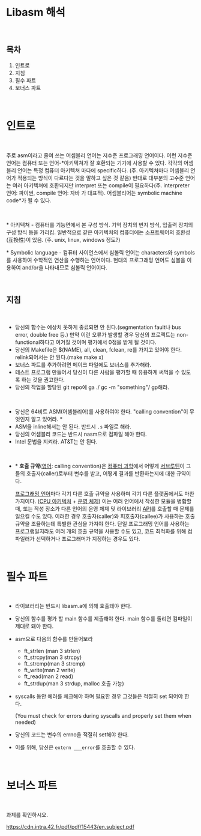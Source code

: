 # Libasm 해석



<br>



## 목차

1. 인트로
2. 지침
3. 필수 파트
4. 보너스 파트



<br>



# 인트로



<br>



주로 asm이라고 줄여 쓰는 어셈블리 언어는 저수준 프로그래밍 언어이다. 이런 저수준 언어는 컴퓨터 또는 언어-\*아키텍쳐가 잘 호환되는 기기에 사용할 수 있다. 각각의 어셈블리 언어는 특정 컴퓨터 아키텍쳐 마다에 specific하다. (주. 아키텍쳐마다 어셈블리 언어가 적용되는 방식이 다르다는 것을 말하고 싶은 것 같음) 반대로 대부분의 고수준 언어는 여러 아키텍쳐에 호환되지만 interpret 또는 compile이 필요하다(주. interpreter 언어: 파이썬, compile 언어: 자바 가 대표적). 어셈블리어는 symbolic machine code\*가 될 수 있다.



<br>



\* 아키텍쳐 - 컴퓨터를 기능면에서 본 구성 방식. 기억 장치의 번지 방식, 입출력 장치의 구성 방식 등을 가리킴. 일반적으로 같은 아키텍처의 컴퓨터에는 소프트웨어의 호환성(互換性)이 있음. (주. unix, linux, windows 정도?)

\* Symbolic language - 컴퓨터 사이언스에서 심볼릭 언어는 characters와 symbols를 사용하여 수학적인 연산을 수행하는 언어이다. 현대의 프로그래밍 언어도 심볼을 이용하여 and/or을 나타내므로 심볼릭 언어이다. 



<br>



## 지침



<br>



* 당신의 함수는 예상치 못하게 종료되면 안 된다.(segmentation fault나 bus error, double free 등.) 만약 이런 오류가 발생할 경우 당신의 프로젝트는 non-functional하다고 여겨질 것이며 평가에서 0점을 받게 될 것이다.
* 당신의 Makefile은 $(NAME), all, clean, fclean, re를 가지고 있어야 한다. relink되어서는 안 된다.(make make x)
* 보너스 파트를 추가하려면 메이크 파일에도 보너스를 추가해라.
* 테스트 프로그램 만들어서 당신이 다른 사람을 평가할 때 유용하게 써먹을 수 있도록 하는 것을 권고한다.
* 당신의 작업을 할당된 git repo에 ga ./ gc -m "something"/ gp해라.



<br>



* 당신은 64비트 ASM(어셈블리어)를 사용하여야 한다. "calling convention"이 무엇인지 알고 있어라. \*
* ASM을 inline해서는 안 된다. 반드시 `.s` 파일로 해라.
* 당신의 어셈블리 코드는 반드시 nasm으로 컴파일 해야 한다.
* Intel 문법을 지켜라. AT&T는 안 된다.



<br>



* \* **호출 규약**([영어](https://ko.wikipedia.org/wiki/영어): calling convention)은 [컴퓨터 과학](https://ko.wikipedia.org/wiki/컴퓨터_과학)에서 어떻게 [서브루틴](https://ko.wikipedia.org/wiki/함수_(프로그래밍))이 그들의 호출자(caller)로부터 변수를 받고, 어떻게 결과를 반환하는지에 대한 규약이다. 

  [프로그래밍 언어](https://ko.wikipedia.org/wiki/프로그래밍_언어)마다 각기 다른 호출 규약을 사용하며 각기 다른 플랫폼에서도 마찬가지이다. ([CPU 아키텍처](https://ko.wikipedia.org/wiki/CPU_아키텍처) + [운영 체제](https://ko.wikipedia.org/wiki/운영_체제)) 이는 여러 언어에서 작성한 모듈을 병합할 때, 또는 작성 장소가 다른 언어의 운영 체제 및 라이브러리 [API](https://ko.wikipedia.org/wiki/API)를 호출할 때 문제를 일으킬 수도 있다. 이러한 경우 호출자(caller)와 피호출자(callee)가 사용하는 호출 규약을 조율하는데 특별한 관심을 가져야 한다. 단일 프로그래밍 언어를 사용하는 프로그램일지라도 여러 개의 호출 규약을 사용할 수도 있고, 코드 최적화를 위해 컴파일러가 선택하거나 프로그래머가 지정하는 경우도 있다.



<br>



# 필수 파트



<br>



* 라이브러리는 반드시 libasm.a에 의해 호출돼야 한다.

* 당신의 함수를 평가 할 main 함수를 제출해야 한다. main 함수를 돌리면 컴파일이 제대로 돼야 한다.

* asm으로 다음의 함수를 만들어보라
  * ft_strlen (man 3 strlen)
  * ft_strcpy(man 3 strcpy)
  * ft_strcmp(man 3 strcmp)
  * ft_write(man 2 write)
  * ft_read(man 2 read)
  * ft_strdup(man 3 strdup, malloc 호출 가능)

* syscalls 동안 에러를 체크해야 하며 필요한 경우 그것들은 적절히 set 되어야 한다.

  (You must check for errors during syscalls and properly set them when needed)

* 당신의 코드는 변수의 errno을 적절히 set해야 한다.

* 이를 위해, 당신은 `extern ___error`를 호출할 수 있다.



<br>



# 보너스 파트



<br>



과제를 확인하시오.

https://cdn.intra.42.fr/pdf/pdf/15443/en.subject.pdf



<br>


